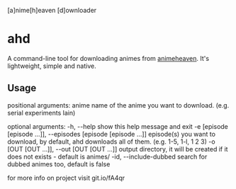 [a]nime[h]eaven [d]ownloader

# ahd
A command-line tool for downloading animes from [animeheaven](http://animeheaven.eu/). It's lightweight, simple and native.


## Usage

positional arguments:
  anime                 name of the anime you want to download. (e.g. serial
                        experiments lain)

optional arguments:
  -h, --help            show this help message and exit
  -e [episode [episode ...]], --episodes [episode [episode ...]]
                        episode(s) you want to download, by default, ahd
                        downloads all of them. (e.g. 1-5, 1-l, 1 2 3)
  -o [OUT [OUT ...]], --out [OUT [OUT ...]]
                        output directory, it will be created if it does not
                        exists - default is animes/
  -id, --include-dubbed
                        search for dubbed animes too, default is false

for more info on project visit git.io/fA4qr